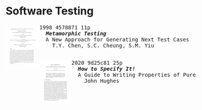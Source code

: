 # Software Testing

<a href="https://doi.org/10.48550/arXiv.2002.12543"><img align="left" height="120" src="../asset/4578871.png"></img></a>
<pre>
1998 4578871 11p
  <b><i>Metamorphic Testing</i></b>
  A New Approach for Generating Next Test Cases
    T.Y. Chen, S.C. Cheung, S.M. Yiu

</pre>

<a href="http://doi.org/10.1007/978-3-030-47147-7_4"><img align="left" height="120" src="../asset/9d25c81.png"></img></a>
<pre>
2020 9d25c81 25p
  <b><i>How to Specify It!</i></b>
  A Guide to Writing Properties of Pure Functions
    John Hughes

</pre>
